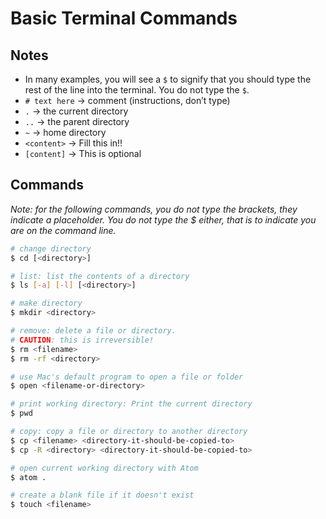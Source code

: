 # Basic Terminal Commands

## Notes
- In many examples, you will see a `$` to signify that you should type the rest of the line into the terminal. You do not type the `$`.
- `# text here` -> comment (instructions, don’t type)
- `.` -> the current directory
- `..` -> the parent directory
- `~` -> home directory
- `<content>` -> Fill this in!!
- `[content]` -> This is optional

## Commands
*Note: for the following commands, you do not type the brackets, they indicate a placeholder. You do not type the $ either, that is to indicate you are on the command line.*

```sh
# change directory
$ cd [<directory>]

# list: list the contents of a directory
$ ls [-a] [-l] [<directory>]

# make directory
$ mkdir <directory>

# remove: delete a file or directory.
# CAUTION: this is irreversible!
$ rm <filename>
$ rm -rf <directory>

# use Mac's default program to open a file or folder
$ open <filename-or-directory>

# print working directory: Print the current directory
$ pwd

# copy: copy a file or directory to another directory
$ cp <filename> <directory-it-should-be-copied-to>
$ cp -R <directory> <directory-it-should-be-copied-to>

# open current working directory with Atom
$ atom .

# create a blank file if it doesn't exist
$ touch <filename>
```
